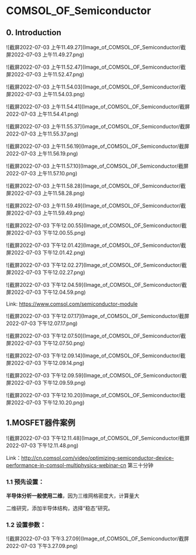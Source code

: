 # COMSOL_OF_Semiconductor

## 0. Introduction

![截屏2022-07-03 上午11.49.27](Image_of_COMSOL_OF_Semiconductor/截屏2022-07-03 上午11.49.27.png)

![截屏2022-07-03 上午11.52.47](Image_of_COMSOL_OF_Semiconductor/截屏2022-07-03 上午11.52.47.png)

![截屏2022-07-03 上午11.54.03](Image_of_COMSOL_OF_Semiconductor/截屏2022-07-03 上午11.54.03.png)

![截屏2022-07-03 上午11.54.41](Image_of_COMSOL_OF_Semiconductor/截屏2022-07-03 上午11.54.41.png)

![截屏2022-07-03 上午11.55.37](image_of_COMSOL_OF_Semiconductor/截屏2022-07-03 上午11.55.37.png)

![截屏2022-07-03 上午11.56.19](Image_of_COMSOL_OF_Semiconductor/截屏2022-07-03 上午11.56.19.png)

![截屏2022-07-03 上午11.57.10](Image_of_COMSOL_OF_Semiconductor/截屏2022-07-03 上午11.57.10.png)

![截屏2022-07-03 上午11.58.28](Image_of_COMSOL_OF_Semiconductor/截屏2022-07-03 上午11.58.28.png)

![截屏2022-07-03 上午11.59.49](Image_of_COMSOL_OF_Semiconductor/截屏2022-07-03 上午11.59.49.png)

![截屏2022-07-03 下午12.00.55](Image_of_COMSOL_OF_Semiconductor/截屏2022-07-03 下午12.00.55.png)

![截屏2022-07-03 下午12.01.42](Image_of_COMSOL_OF_Semiconductor/截屏2022-07-03 下午12.01.42.png)

![截屏2022-07-03 下午12.02.27](Image_of_COMSOL_OF_Semiconductor/截屏2022-07-03 下午12.02.27.png)

![截屏2022-07-03 下午12.04.59](Image_of_COMSOL_OF_Semiconductor/截屏2022-07-03 下午12.04.59.png)

Link: https://www.comsol.com/semiconductor-module

![截屏2022-07-03 下午12.07.17](Image_of_COMSOL_OF_Semiconductor/截屏2022-07-03 下午12.07.17.png)

![截屏2022-07-03 下午12.07.50](Image_of_COMSOL_OF_Semiconductor/截屏2022-07-03 下午12.07.50.png)

![截屏2022-07-03 下午12.09.14](Image_of_COMSOL_OF_Semiconductor/截屏2022-07-03 下午12.09.14.png)

![截屏2022-07-03 下午12.09.59](Image_of_COMSOL_OF_Semiconductor/截屏2022-07-03 下午12.09.59.png)

![截屏2022-07-03 下午12.10.20](Image_of_COMSOL_OF_Semiconductor/截屏2022-07-03 下午12.10.20.png)

## 1.MOSFET器件案例

![截屏2022-07-03 下午12.11.48](Image_of_COMSOL_OF_Semiconductor/截屏2022-07-03 下午12.11.48.png)

Link：http://cn.comsol.com/video/optimizing-semiconductor-device-performance-in-comsol-multiphysics-webinar-cn 第三十分钟

### 1.1 预先设置：

**半导体分析一般使用二维**，因为三维网格密度大，计算量大

二维研究，添加半导体结构，选择“稳态”研究。

### 1.2 设置参数：

![截屏2022-07-03 下午3.27.09](Image_of_COMSOL_OF_Semiconductor/截屏2022-07-03 下午3.27.09.png)